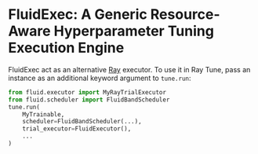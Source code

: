 # FluidExec: A Generic Resource-Aware Hyperparameter Tuning Execution Engine

FluidExec act as an alternative [Ray](https://ray.io) executor.
To use it in Ray Tune, pass an instance as an additional keyword argument to `tune.run`:

```python
from fluid.executor import MyRayTrialExecutor
from fluid.scheduler import FluidBandScheduler
tune.run(
    MyTrainable,
    scheduler=FluidBandScheduler(...),
    trial_executor=FluidExecutor(),
    ...
)
```

